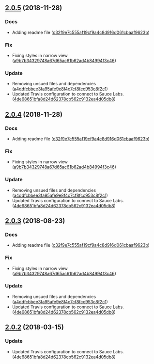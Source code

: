 <a name="2.0.5"></a>
## [2.0.5](https://github.com/advanced-rest-client/markdown-styles/compare/1.0.7...2.0.5) (2018-11-28)


### Docs

* Adding readme file ([c32f9e7c555af19cf9a4c8d916d061cbaaf9623b](https://github.com/advanced-rest-client/markdown-styles/commit/c32f9e7c555af19cf9a4c8d916d061cbaaf9623b))

### Fix

* Fixing styles in narrow view ([a9b7b34329748a67d65ac61b62ad4b84994f3c46](https://github.com/advanced-rest-client/markdown-styles/commit/a9b7b34329748a67d65ac61b62ad4b84994f3c46))

### Update

* Removing unsued files and dependencies ([a4ddfcbbee3fa95afe9e8f4c7cf8fcc953c8f2c1](https://github.com/advanced-rest-client/markdown-styles/commit/a4ddfcbbee3fa95afe9e8f4c7cf8fcc953c8f2c1))
* Updated Travis configuration to connect to Sauce Labs. ([4de68651bfa8d24d62378cb562c9132ea4d05db8](https://github.com/advanced-rest-client/markdown-styles/commit/4de68651bfa8d24d62378cb562c9132ea4d05db8))



<a name="2.0.4"></a>
## [2.0.4](https://github.com/advanced-rest-client/markdown-styles/compare/1.0.7...2.0.4) (2018-11-28)


### Docs

* Adding readme file ([c32f9e7c555af19cf9a4c8d916d061cbaaf9623b](https://github.com/advanced-rest-client/markdown-styles/commit/c32f9e7c555af19cf9a4c8d916d061cbaaf9623b))

### Fix

* Fixing styles in narrow view ([a9b7b34329748a67d65ac61b62ad4b84994f3c46](https://github.com/advanced-rest-client/markdown-styles/commit/a9b7b34329748a67d65ac61b62ad4b84994f3c46))

### Update

* Removing unsued files and dependencies ([a4ddfcbbee3fa95afe9e8f4c7cf8fcc953c8f2c1](https://github.com/advanced-rest-client/markdown-styles/commit/a4ddfcbbee3fa95afe9e8f4c7cf8fcc953c8f2c1))
* Updated Travis configuration to connect to Sauce Labs. ([4de68651bfa8d24d62378cb562c9132ea4d05db8](https://github.com/advanced-rest-client/markdown-styles/commit/4de68651bfa8d24d62378cb562c9132ea4d05db8))



<a name="2.0.3"></a>
## [2.0.3](https://github.com/advanced-rest-client/markdown-styles/compare/1.0.7...2.0.3) (2018-08-23)


### Docs

* Adding readme file ([c32f9e7c555af19cf9a4c8d916d061cbaaf9623b](https://github.com/advanced-rest-client/markdown-styles/commit/c32f9e7c555af19cf9a4c8d916d061cbaaf9623b))

### Fix

* Fixing styles in narrow view ([a9b7b34329748a67d65ac61b62ad4b84994f3c46](https://github.com/advanced-rest-client/markdown-styles/commit/a9b7b34329748a67d65ac61b62ad4b84994f3c46))

### Update

* Removing unsued files and dependencies ([a4ddfcbbee3fa95afe9e8f4c7cf8fcc953c8f2c1](https://github.com/advanced-rest-client/markdown-styles/commit/a4ddfcbbee3fa95afe9e8f4c7cf8fcc953c8f2c1))
* Updated Travis configuration to connect to Sauce Labs. ([4de68651bfa8d24d62378cb562c9132ea4d05db8](https://github.com/advanced-rest-client/markdown-styles/commit/4de68651bfa8d24d62378cb562c9132ea4d05db8))



<a name="2.0.2"></a>
## [2.0.2](https://github.com/advanced-rest-client/markdown-styles/compare/1.0.7...2.0.2) (2018-03-15)


### Update

* Updated Travis configuration to connect to Sauce Labs. ([4de68651bfa8d24d62378cb562c9132ea4d05db8](https://github.com/advanced-rest-client/markdown-styles/commit/4de68651bfa8d24d62378cb562c9132ea4d05db8))



